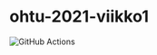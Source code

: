 # ohtu-2021-viikko1

![GitHub Actions](https://github.com/tietotuomas/ohtu-2021-viikko1/workflows/Java%20CI%20with%20Gradle/badge.svg)
